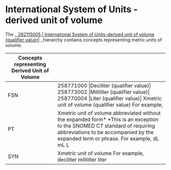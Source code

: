 # International System of Units - derived unit of volume

The _[ 282115005 | International System of Units-derived unit of volume (qualifier value)|](http://snomed.info/id/282115005 "282115005 | International System of Units-derived unit of volume \(qualifier value\) |") _hierarchy contains concepts representing metric units of volume.

| Concepts representing Derived Unit of Volume |   |
|---|---|
| FSN | 258771000 \|Deciliter (qualifier value)\| 258773002 \|Milliliter (qualifier value)\| 258770004 \|Liter (qualifier value)\| Xmetric unit of volume (qualifier value) For example, |
| PT | Xmetric unit of volume abbreviated without the expanded form* *This is an exception to the SNOMED CT standard of requiring abbreviations to be accompanied by the expanded term or phrase. For example, dL mL L |
| SYN | Xmetric unit of volume For example, deciliter milliliter liter |

